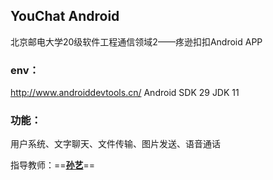 ## YouChat  Android

北京邮电大学20级软件工程通信领域2——疼逊扣扣Android APP

### env：
http://www.androiddevtools.cn/
Android SDK 29
JDK 11

### 功能：

用户系统、文字聊天、文件传输、图片发送、语音通话

指导教师：==**<u>孙艺</u>**==